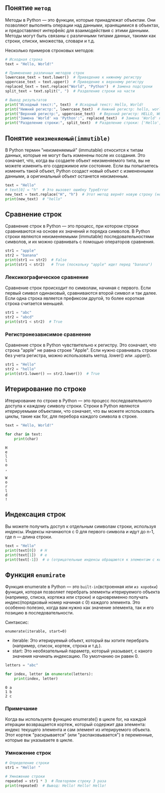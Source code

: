 ## Понятие `метод`
Методы в Python — это функции, которые принадлежат объектам. Они позволяют выполнять операции над данными, хранящимися в объектах, и предоставляют интерфейс для взаимодействия с этими данными. Методы могут быть связаны с различными типами данных, такими как строки, списки, множества, словари и т.д.

Несколько примеров строковых методов:
```python
# Исходная строка
text = "Hello, World!"

# Применение различных методов строк
lowercase_text = text.lower()  # Приведение к нижнему регистру
uppercase_text = text.upper()  # Приведение к верхнему регистру
replaced_text = text.replace("World", "Python")  # Замена подстроки
split_text = text.split(", ")  # Разделение строки на части

# Вывод результатов
print("Исходный текст:", text)  # Исходный текст: Hello, World!
print("Нижний регистр:", lowercase_text)  # Нижний регистр: hello, world!
print("Верхний регистр:", uppercase_text)  # Верхний регистр: HELLO, WORLD!
print("Замена 'World' на 'Python':", replaced_text)  # Замена 'World' на 'Python': Hello, Python!
print("Разделение строки:", split_text)  # Разделение строки: ['Hello', 'World!']
```
## Понятие `неизменяемый(immutible)`
В Python термин "неизменяемый" (immutable) относится к типам данных, которые не могут быть изменены после их создания. Это означает, что, когда вы создаете объект неизменяемого типа, вы не можете изменить его содержимое или состояние. Если вы попытаетесь изменить такой объект, Python создаст новый объект с измененными данными, а оригинальный объект останется неизменным.
```python
text = "Hello"
# text[0] = "h"  # Это вызовет ошибку TypeError
new_text = text.replace("H", "h")  # Этот метод вернёт новую строку (новый объект в памяти)
print(new_text)  # "hello"
```
## Сравнение строк

Сравнение строк в Python — это процесс, при котором строки сравниваются на основе их значений и порядка символов. В Python строки являются неизменяемыми (immutable) последовательностями символов, и их можно сравнивать с помощью операторов сравнения.

```python
str1 = "apple"
str2 = "banana"
print(str1 == str2)  # False
print(str1 < str2)   # True (поскольку "apple" идет перед "banana")
```
### Лексикографическое сравнение
Сравнение строк происходит по символам, начиная с первого. Если первый символ одинаковый, сравниваются второй символ и так далее. Если одна строка является префиксом другой, то более короткая строка считается меньшей.

```python
str1 = "abc"
str2 = "abcd"
print(str1 < str2)  # True
```

### Регистронезависимое сравнение

Сравнение строк в Python чувствительно к регистру. Это означает, что строка "apple" не равна строке "Apple". Если нужно сравнивать строки без учета регистра, можно использовать метод .lower() или .upper().

```python
str1 = "Hello"
str2 = "hello"
print(str1.lower() == str2.lower())  # True
```

## Итерирование по строке
Итерирование по строке в Python — это процесс последовательного доступа к каждому символу строки. Строки в Python являются итерируемыми объектами, что означает, что вы можете использовать циклы, такие как for, для перебора каждого символа в строке.

```python
text = "Hello, World!"

for char in text:
    print(char)
```
```text
H
e
l
l
o
,

W
o
r
l
d
!
```

## Индексация строк
Вы можете получить доступ к отдельным символам строки, используя индексы. Индексы начинаются с 0 для первого символа и идут до n-1, где n — длина строки.
```python
text = "Hello"
print(text[0])  # H
print(text[1])  # e
print(text[-1])  # o (отрицательные индексы обращаются к элементам с конца)
```

## Функция `enumirate`
Функция enumerate в Python — это `built-in`(встроенная или `из коробки`) функция, которая позволяет перебрать элементы итерируемого объекта (например, списка, кортежа или строки) и одновременно получать индекс(порядковый номер начиная с 0) каждого элемента. Это особенно полезно, когда вам нужно как значение элемента, так и его позицию в последовательности.

Синтаксис:
```text
enumerate(iterable, start=0)
```
- iterable: Это итерируемый объект, который вы хотите перебрать (например, список, кортеж, строка и т.д.).
- start: Это необязательный параметр, который указывает, с какого значения начинать индексацию. По умолчанию он равен 0.

```python
letters = "abc"

for index, letter in enumerate(letters):
    print(index, letter)
```
```text
0 a
1 b
2 c
```

### Примечание
Когда вы используете функцию enumerate() в цикле for, на каждой итерации возвращается кортеж, который содержит два элемента: индекс текущего элемента и сам элемент из итерируемого объекта. Этот кортеж "раскрывается" (или "распаковывается") в переменные, которые вы указываете в цикле.

### Умножение строк
```python
# Определение строки
str1 = "Hello! "

# Умножение строки
repeated = str1 * 3  # Повторяем строку 3 раза
print(repeated)  # Вывод: Hello! Hello! Hello! 
```